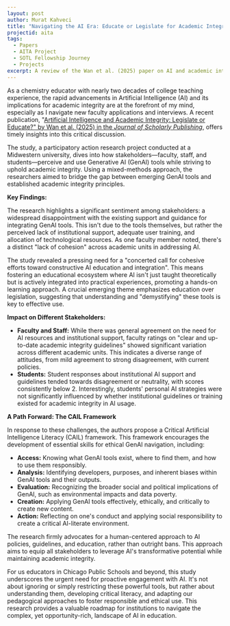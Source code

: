 ```yaml
---
layout: post
author: Murat Kahveci
title: "Navigating the AI Era: Educate or Legislate for Academic Integrity?"
projectid: aita
tags:
  - Papers
  - AITA Project
  - SOTL Fellowship Journey
  - Projects
excerpt: A review of the Wan et al. (2025) paper on AI and academic integrity, which advocates for an "educate over legislate" approach and proposes a Critical Artificial Intelligence Literacy (CAIL) framework to guide responsible and ethical use.
---
```


As a chemistry educator with nearly two decades of college teaching experience, the rapid advancements in Artificial Intelligence (AI) and its implications for academic integrity are at the forefront of my mind, especially as I navigate new faculty applications and interviews. A recent publication, "[Artificial Intelligence and Academic Integrity: Legislate or Educate?" by Wan et al. (2025) in the *Journal of Scholarly Publishing*](/wqw), offers timely insights into this critical discussion.

The study, a participatory action research project conducted at a Midwestern university, dives into how stakeholders—faculty, staff, and students—perceive and use Generative AI (GenAI) tools while striving to uphold academic integrity. Using a mixed-methods approach, the researchers aimed to bridge the gap between emerging GenAI tools and established academic integrity principles.

**Key Findings:**

The research highlights a significant sentiment among stakeholders: a widespread disappointment with the existing support and guidance for integrating GenAI tools. This isn't due to the tools themselves, but rather the perceived lack of institutional support, adequate user training, and allocation of technological resources.  As one faculty member noted, there's a distinct "lack of cohesion" across academic units in addressing AI.

 The study revealed a pressing need for a "concerted call for cohesive efforts toward constructive AI education and integration".  This means fostering an educational ecosystem where AI isn't just taught theoretically but is actively integrated into practical experiences, promoting a hands-on learning approach.  A crucial emerging theme emphasizes education over legislation, suggesting that understanding and "demystifying" these tools is key to effective use.

**Impact on Different Stakeholders:**

*  **Faculty and Staff:** While there was general agreement on the need for AI resources and institutional support, faculty ratings on "clear and up-to-date academic integrity guidelines" showed significant variation across different academic units.  This indicates a diverse range of attitudes, from mild agreement to strong disagreement, with current policies.
*  **Students:** Student responses about institutional AI support and guidelines tended towards disagreement or neutrality, with scores consistently below 2.  Interestingly, students' personal AI strategies were not significantly influenced by whether institutional guidelines or training existed for academic integrity in AI usage.

**A Path Forward: The CAIL Framework**

 In response to these challenges, the authors propose a Critical Artificial Intelligence Literacy (CAIL) framework. This framework encourages the development of essential skills for ethical GenAI navigation, including:

*  **Access:** Knowing what GenAI tools exist, where to find them, and how to use them responsibly.
*  **Analysis:** Identifying developers, purposes, and inherent biases within GenAI tools and their outputs.
*  **Evaluation:** Recognizing the broader social and political implications of GenAI, such as environmental impacts and data poverty.
*  **Creation:** Applying GenAI tools effectively, ethically, and critically to create new content.
*  **Action:** Reflecting on one's conduct and applying social responsibility to create a critical AI-literate environment.

 The research firmly advocates for a human-centered approach to AI policies, guidelines, and education, rather than outright bans.  This approach aims to equip all stakeholders to leverage AI's transformative potential while maintaining academic integrity.

For us educators in Chicago Public Schools and beyond, this study underscores the urgent need for proactive engagement with AI. It's not about ignoring or simply restricting these powerful tools, but rather about understanding them, developing critical literacy, and adapting our pedagogical approaches to foster responsible and ethical use.  This research provides a valuable roadmap for institutions to navigate the complex, yet opportunity-rich, landscape of AI in education.